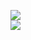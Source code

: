[![](https://img.shields.io/badge/Made%20With-Github%20Spray-lightgrey.svg?style=for-the-badge&logo=github)](https://github.com/Annihil/github-spray#23662)  
[![](https://i.imgur.com/2DrTn0Z.gif)](https://github.com/Annihil/github-spray)